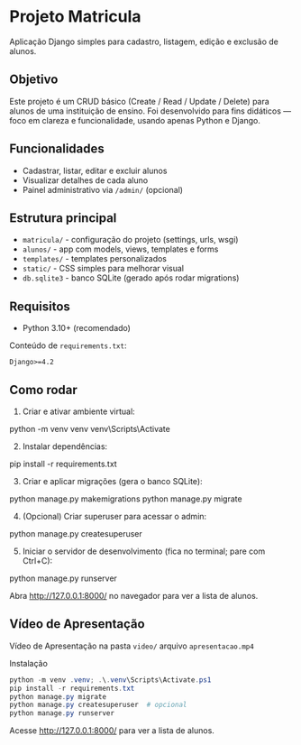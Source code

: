 # Projeto Matricula

Aplicação Django simples para cadastro, listagem, edição e exclusão de alunos.

## Objetivo

Este projeto é um CRUD básico (Create / Read / Update / Delete) para alunos de uma
instituição de ensino. Foi desenvolvido para fins didáticos — foco em clareza e
funcionalidade, usando apenas Python e Django.

## Funcionalidades

- Cadastrar, listar, editar e excluir alunos
- Visualizar detalhes de cada aluno
- Painel administrativo via `/admin/` (opcional)

## Estrutura principal

- `matricula/` - configuração do projeto (settings, urls, wsgi)
- `alunos/` - app com models, views, templates e forms
- `templates/` - templates personalizados
- `static/` - CSS simples para melhorar visual
- `db.sqlite3` - banco SQLite (gerado após rodar migrations)

## Requisitos

- Python 3.10+ (recomendado)

Conteúdo de `requirements.txt`:

```
Django>=4.2
```

## Como rodar

1) Criar e ativar ambiente virtual:


python -m venv venv
venv\Scripts\Activate


2) Instalar dependências:


pip install -r requirements.txt


3) Criar e aplicar migrações (gera o banco SQLite):


python manage.py makemigrations
python manage.py migrate


4) (Opcional) Criar superuser para acessar o admin:


python manage.py createsuperuser


5) Iniciar o servidor de desenvolvimento (fica no terminal; pare com Ctrl+C):


python manage.py runserver


Abra http://127.0.0.1:8000/ no navegador para ver a lista de alunos.

## Vídeo de Apresentação

Vídeo de Apresentação na pasta `video/` arquivo `apresentacao.mp4`

Instalação

```powershell
python -m venv .venv; .\.venv\Scripts\Activate.ps1
pip install -r requirements.txt
python manage.py migrate
python manage.py createsuperuser  # opcional
python manage.py runserver
```

Acesse http://127.0.0.1:8000/ para ver a lista de alunos.

